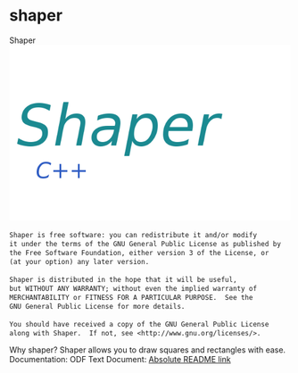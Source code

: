 # shaper
Shaper
![alt tag](logo.png)

    Shaper is free software: you can redistribute it and/or modify
    it under the terms of the GNU General Public License as published by
    the Free Software Foundation, either version 3 of the License, or
    (at your option) any later version.

    Shaper is distributed in the hope that it will be useful,
    but WITHOUT ANY WARRANTY; without even the implied warranty of
    MERCHANTABILITY or FITNESS FOR A PARTICULAR PURPOSE.  See the
    GNU General Public License for more details.

    You should have received a copy of the GNU General Public License
    along with Shaper.  If not, see <http://www.gnu.org/licenses/>.

Why shaper?
    Shaper allows you to draw squares and rectangles with ease.
Documentation:
    ODF Text Document: [Absolute README link](/docs)
